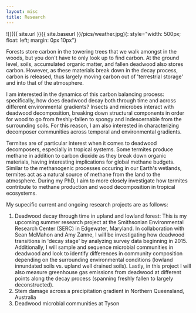 ```yaml
---
layout: misc
title: Research
---
```

![]({{ site.url }}{{ site.baseurl }}/pics/weather.jpg){: style="width: 500px; float: left; margin: 0px  10px"}

Forests store carbon in the towering trees that we walk amongst in the woods, but you don't have to only look up to find carbon. At the ground level, soils, accumulated organic matter, and fallen deadwood also stores carbon. However, as these materials break down in the decay process, carbon is released, thus largely moving carbon out of 'terrestrial storage' and into that of the atmosphere. 

I am interested in the dynamics of this carbon balancing process: specifically, how does deadwood decay both through time and across different environmental gradients? Insects and microbes interact with deadwood decomposition, breaking down structural components in order for wood to go from freshly-fallen to spongy and indescernable from the surrounding soils. For this reason, I am also interested in characterizing decomposer communities across temporal and environmental gradients. 

Termites are of particular interest when it comes to deadwood decomposers, especially in tropical systems. Some termites produce methane in addition to carbon dioxide as they break down organic materials, having interesting implications for global methane budgets. Similar to the methanogenic processes occuring in our Earth's wetlands, termites act as a natural source of methane from the land to the atmosphere. During my PhD, I aim to more closely investigate how termites contribute to methane production and wood decomposition in tropical ecosystems. 

My supecific current and ongoing research projects are as follows:
1. Deadwood decay through time in upland and lowland forest: This is my upcoming summer research project at the Smithsonian Environmental Research Center (SERC) in Edgewater, Maryland. In collaboration with Sean McMahon and Amy Zanne, I will be investigating how deadwood transitions in 'decay stage' by analyzing survey data beginning in 2015. Additionally, I will sample and sequence microbial communities in deadwood and look to identify differences in community composition depending on the surrounding environmental conditions (lowland innundated soils vs. upland well drained soils). Lastly, in this project I will also measure greenhouse gas emissions from deadwood at different points along the decay process (spanning freshly fallen to largely deconstructed). 
2. Stem damage across a precipitation gradient in Northern Queensland, Australia 
3. Deadwood microbial communities at Tyson 

